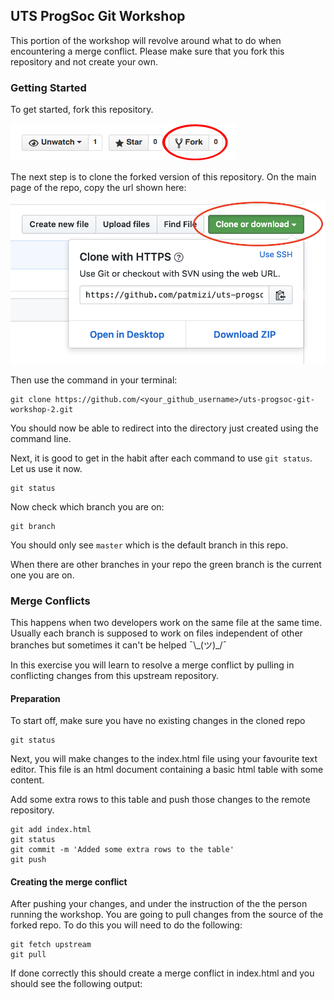 ## UTS ProgSoc Git Workshop
This portion of the workshop will revolve around what to do when encountering a
merge conflict. Please make sure that you fork this repository and not create your
own.

### Getting Started

To get started, fork this repository.

![fork button on github](./img/fork.png)

The next step is to clone the forked version of this repository. On the main page of the repo, copy the url shown here:

![where to copy url on github](./img/git-clone.png)

Then use the command in your terminal:

```
git clone https://github.com/<your_github_username>/uts-progsoc-git-workshop-2.git
```

You should now be able to redirect into the directory just created using the command line.

Next, it is good to get in the habit after each command to use `git status`. Let us use it now.

```
git status
```

Now check which branch you are on:

```
git branch
```

You should only see `master` which is the default branch in this repo.

When there are other branches in your repo the green branch is the current one you are on.

### Merge Conflicts

This happens when two developers work on the same file at the same time. Usually each branch is supposed to work on
files independent of other branches but sometimes it can't be helped ¯\\\_(ツ)\_/¯

In this exercise you will learn to resolve a merge conflict by pulling in conflicting changes from this upstream
repository.

#### Preparation

To start off, make sure you have no existing changes in the cloned repo

```
git status
```

Next, you will make changes to the index.html file using your favourite text editor. This file is an html document
containing a basic html table with some content.

Add some extra rows to this table and push those changes to the remote repository.

```
git add index.html
git status
git commit -m 'Added some extra rows to the table'
git push
```

#### Creating the merge conflict

After pushing your changes, and under the instruction of the the person running the workshop. You are going
to pull changes from the source of the forked repo. To do this you will need to do the following:

```
git fetch upstream
git pull
```

If done correctly this should create a merge conflict in index.html and you should see the following output:
